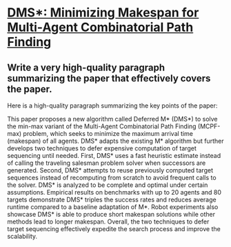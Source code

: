 # [DMS*: Minimizing Makespan for Multi-Agent Combinatorial Path Finding](https://arxiv.org/abs/2312.06314)

## Write a very high-quality paragraph summarizing the paper that effectively covers the paper.

 Here is a high-quality paragraph summarizing the key points of the paper:

This paper proposes a new algorithm called Deferred M* (DMS*) to solve the min-max variant of the Multi-Agent Combinatorial Path Finding (MCPF-max) problem, which seeks to minimize the maximum arrival time (makespan) of all agents. DMS* adapts the existing M* algorithm but further develops two techniques to defer expensive computation of target sequencing until needed. First, DMS* uses a fast heuristic estimate instead of calling the traveling salesman problem solver when successors are generated. Second, DMS* attempts to reuse previously computed target sequences instead of recomputing from scratch to avoid frequent calls to the solver. DMS* is analyzed to be complete and optimal under certain assumptions. Empirical results on benchmarks with up to 20 agents and 80 targets demonstrate DMS* triples the success rates and reduces average runtime compared to a baseline adaptation of M*. Robot experiments also showcase DMS* is able to produce short makespan solutions while other methods lead to longer makespan. Overall, the two techniques to defer target sequencing effectively expedite the search process and improve the scalability.
